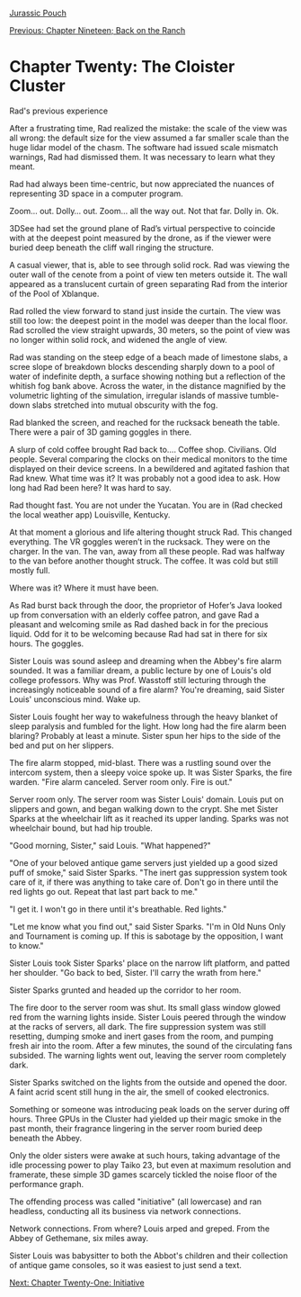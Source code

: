 [Jurassic Pouch](README.md)

[Previous: Chapter Nineteen; Back on the Ranch](ch19.md) 

# Chapter Twenty: The Cloister Cluster

Rad's previous experience

After a frustrating time, Rad realized the mistake: the scale of the view was all wrong: the default size for the view assumed a far smaller scale than the huge lidar model of the chasm. The software had issued scale mismatch warnings, Rad had dismissed them. It was necessary to learn what they meant.

Rad had always been time-centric, but now appreciated the nuances of representing 3D space in a computer program.

Zoom… out. Dolly… out. Zoom… all the way out. Not that far. Dolly in. Ok.

3DSee had set the ground plane of Rad’s virtual perspective to coincide with at the deepest point measured by the drone, as if the viewer were buried deep beneath the cliff wall ringing the structure.

A casual viewer, that is, able to see through solid rock. Rad was viewing the outer wall of the cenote from a point of view ten meters outside it. The wall appeared as a translucent curtain of green separating Rad from the interior of the Pool of Xblanque.

Rad rolled the view forward to stand just inside the curtain. The view was still too low: the deepest point in the model was deeper than the local floor. Rad scrolled the view straight upwards, 30 meters, so the point of view was no longer within solid rock, and widened the angle of view.

Rad was standing on the steep edge of a beach made of limestone slabs, a scree slope of breakdown blocks descending sharply down to a pool of water of indefinite depth, a surface showing nothing but a reflection of the whitish fog bank above. Across the water, in the distance magnified by the volumetric lighting of the simulation, irregular islands of massive tumble-down slabs stretched into mutual obscurity with the fog.

Rad blanked the screen, and reached for the rucksack beneath the table. There were a pair of 3D gaming goggles in there.

A slurp of cold coffee brought Rad back to…. Coffee shop. Civilians. Old people. Several comparing the clocks on their medical monitors to the time displayed on their device screens. In a bewildered and agitated fashion that Rad knew. What time was it? It was probably not a good idea to ask. How long had Rad been here? It was hard to say.

Rad thought fast. You are not under the Yucatan. You are in (Rad checked the local weather app) Louisville, Kentucky.

At that moment a glorious and life altering thought struck Rad. This changed everything. The VR goggles weren’t in the rucksack. They were on the charger. In the van. The van, away from all these people. Rad was halfway to the van before another thought struck. The coffee. It was cold but still mostly full.

Where was it? Where it must have been. 

As Rad burst back through the door, the proprietor of Hofer’s Java looked up from conversation with an elderly coffee patron, and gave Rad a pleasant and welcoming smile as Rad dashed back in for the precious liquid. Odd for it to be welcoming because Rad had sat in there for six hours. The goggles.

Sister Louis was sound asleep and dreaming when the Abbey's fire alarm sounded. It was a familiar dream, a public lecture by one of Louis's old college professors. Why was Prof. Wasstoff still lecturing through the increasingly noticeable sound of a fire alarm? You're dreaming, said Sister Louis' unconscious mind. Wake up. 

Sister Louis fought her way to wakefulness through the heavy blanket of sleep paralysis and fumbled for the light. How long had the fire alarm been blaring? Probably at least a minute. Sister spun her hips to the side of the bed and put on her slippers.

The fire alarm stopped, mid-blast. There was a rustling sound over the intercom system, then a sleepy voice spoke up. It was Sister Sparks, the fire warden. "Fire alarm canceled. Server room only. Fire is out."

Server room only. The server room was Sister Louis' domain. Louis put on slippers and gown, and began walking down to the crypt. She met Sister Sparks at the wheelchair lift as it reached its upper landing. Sparks was not wheelchair bound, but had hip trouble. 

"Good morning, Sister," said Louis. "What happened?"

"One of your beloved antique game servers just yielded up a good sized puff of smoke," said Sister Sparks. "The inert gas suppression system took care of it, if there was anything to take care of. Don't go in there until the red lights go out. Repeat that last part back to me."

"I get it. I won't go in there until it's breathable. Red lights."

"Let me know what you find out," said Sister Sparks. "I'm in Old Nuns Only and Tournament is coming up. If this is sabotage by the opposition, I want to know."

Sister Louis took Sister Sparks' place on the narrow lift platform, and patted her shoulder. "Go back to bed, Sister. I'll carry the wrath from here."

Sister Sparks grunted and headed up the corridor to her room.

The fire door to the server room was shut. Its small glass window glowed red from the warning lights inside. Sister Louis peered through the window at the racks of servers, all dark. The fire suppression system was still resetting, dumping smoke and inert gases from the room, and pumping fresh air into the room. After a few minutes, the sound of the circulating fans subsided. The warning lights went out, leaving the server room completely dark.

Sister Sparks switched on the lights from the outside and opened the door. A faint acrid scent still hung in the air, the smell of cooked electronics. 


Something or someone was introducing peak loads on the server during off hours. Three GPUs in the Cluster had yielded up their magic smoke in the past month, their fragrance lingering in the server room buried deep beneath the Abbey.

Only the older sisters were awake at such hours, taking advantage of the idle processing power to play Taiko 23, but even at maximum resolution and framerate, these simple 3D games scarcely tickled the noise floor of the performance graph.

The offending process was called "initiative" (all lowercase) and ran headless, conducting all its business via network connections. 

Network connections. From where? Louis arped and greped. From the Abbey of Gethemane, six miles away.

Sister Louis was babysitter to both the Abbot's children and their collection of antique game consoles, so it was easiest to just send a text.

[Next: Chapter Twenty-One: Initiative](ch21.md)
